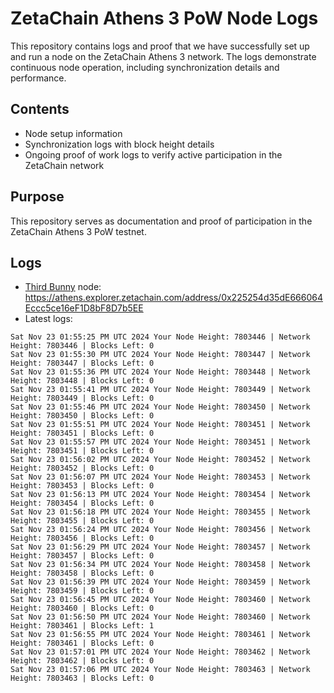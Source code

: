 # ZetaChain Athens 3 PoW Node Logs
This repository contains logs and proof that we have successfully set up and run a node on the ZetaChain Athens 3 network. The logs demonstrate continuous node operation, including synchronization details and performance.

## Contents
- Node setup information
- Synchronization logs with block height details
- Ongoing proof of work logs to verify active participation in the ZetaChain network

## Purpose
This repository serves as documentation and proof of participation in the ZetaChain Athens 3 PoW testnet.

## Logs

- [Third Bunny](https://thirdbunny.xyz/) node: https://athens.explorer.zetachain.com/address/0x225254d35dE666064Eccc5ce16eF1D8bF8D7b5EE
- Latest logs:
```
Sat Nov 23 01:55:25 PM UTC 2024 Your Node Height: 7803446 | Network Height: 7803446 | Blocks Left: 0
Sat Nov 23 01:55:30 PM UTC 2024 Your Node Height: 7803447 | Network Height: 7803447 | Blocks Left: 0
Sat Nov 23 01:55:36 PM UTC 2024 Your Node Height: 7803448 | Network Height: 7803448 | Blocks Left: 0
Sat Nov 23 01:55:41 PM UTC 2024 Your Node Height: 7803449 | Network Height: 7803449 | Blocks Left: 0
Sat Nov 23 01:55:46 PM UTC 2024 Your Node Height: 7803450 | Network Height: 7803450 | Blocks Left: 0
Sat Nov 23 01:55:51 PM UTC 2024 Your Node Height: 7803451 | Network Height: 7803451 | Blocks Left: 0
Sat Nov 23 01:55:57 PM UTC 2024 Your Node Height: 7803451 | Network Height: 7803451 | Blocks Left: 0
Sat Nov 23 01:56:02 PM UTC 2024 Your Node Height: 7803452 | Network Height: 7803452 | Blocks Left: 0
Sat Nov 23 01:56:07 PM UTC 2024 Your Node Height: 7803453 | Network Height: 7803453 | Blocks Left: 0
Sat Nov 23 01:56:13 PM UTC 2024 Your Node Height: 7803454 | Network Height: 7803454 | Blocks Left: 0
Sat Nov 23 01:56:18 PM UTC 2024 Your Node Height: 7803455 | Network Height: 7803455 | Blocks Left: 0
Sat Nov 23 01:56:24 PM UTC 2024 Your Node Height: 7803456 | Network Height: 7803456 | Blocks Left: 0
Sat Nov 23 01:56:29 PM UTC 2024 Your Node Height: 7803457 | Network Height: 7803457 | Blocks Left: 0
Sat Nov 23 01:56:34 PM UTC 2024 Your Node Height: 7803458 | Network Height: 7803458 | Blocks Left: 0
Sat Nov 23 01:56:39 PM UTC 2024 Your Node Height: 7803459 | Network Height: 7803459 | Blocks Left: 0
Sat Nov 23 01:56:45 PM UTC 2024 Your Node Height: 7803460 | Network Height: 7803460 | Blocks Left: 0
Sat Nov 23 01:56:50 PM UTC 2024 Your Node Height: 7803460 | Network Height: 7803461 | Blocks Left: 1
Sat Nov 23 01:56:55 PM UTC 2024 Your Node Height: 7803461 | Network Height: 7803461 | Blocks Left: 0
Sat Nov 23 01:57:01 PM UTC 2024 Your Node Height: 7803462 | Network Height: 7803462 | Blocks Left: 0
Sat Nov 23 01:57:06 PM UTC 2024 Your Node Height: 7803463 | Network Height: 7803463 | Blocks Left: 0
```
